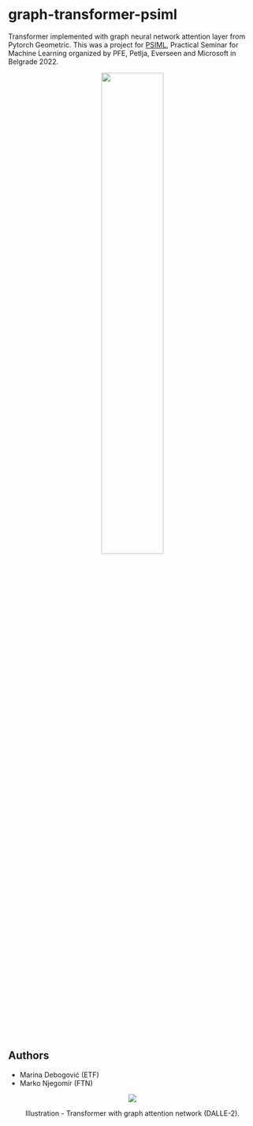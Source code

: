 # graph-transformer-psiml
Transformer implemented with graph neural network attention layer from Pytorch Geometric. This was a project for [PSIML](https://psiml.petlja.org/), Practical Seminar for Machine Learning organized by PFE, Petlja, Everseen and Microsoft in Belgrade 2022.

<div align="center">
  <img src="https://user-images.githubusercontent.com/34657562/184308361-554b6ce6-5cac-4f99-94c0-66bb48864d69.png" align="center" width="50%">
</div>

## Authors

- Marina Debogović (ETF)
- Marko Njegomir (FTN)

<div align="center">
  <img src="https://user-images.githubusercontent.com/34657562/184306183-802cb780-29ce-4fed-95b6-82023b199354.png">
  <p align="center">Illustration - Transformer with graph attention network (DALLE-2).</p>
</div>


